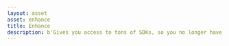```yaml
---
layout: asset
asset: enhance
title: Enhance
description: b'Gives you access to tons of SDKs, so you no longer have to wait for the native extensions to be built for each SDK that you want to use.'
---
```

